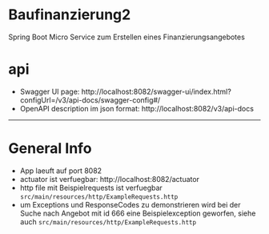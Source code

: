 # Baufinanzierung2
Spring Boot Micro Service zum Erstellen eines Finanzierungsangebotes


# api
- Swagger UI page: http://localhost:8082/swagger-ui/index.html?configUrl=/v3/api-docs/swagger-config#/
- OpenAPI description im json format: http://localhost:8082/v3/api-docs

-----

# General Info
- App laeuft auf port 8082
- actuator ist verfuegbar: http://localhost:8082/actuator
- http file mit Beispielrequests ist verfuegbar `src/main/resources/http/ExampleRequests.http`
- um Exceptions und ResponseCodes zu demonstrieren wird bei der Suche nach Angebot mit id 666 eine Beispielexception
 geworfen, siehe auch `src/main/resources/http/ExampleRequests.http`

